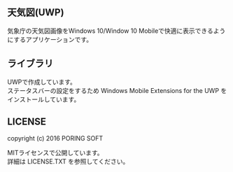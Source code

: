 ## 天気図(UWP)

気象庁の天気図画像をWindows 10/Window 10 Mobileで快適に表示できるようにするアプリケーションです。  

## ライブラリ

UWPで作成しています。  
ステータスバーの設定をするため Windows Mobile Extensions for the UWP をインストールしています。

## LICENSE

copyright (c) 2016 PORING SOFT  

MITライセンスで公開しています。  
詳細は LICENSE.TXT を参照してください。
